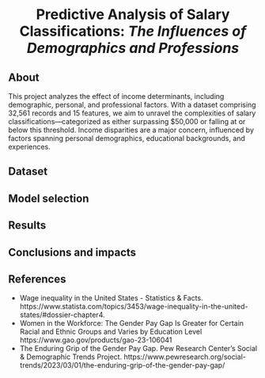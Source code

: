 <h1 align="center"> Predictive Analysis of Salary Classifications: <em> The Influences of Demographics and Professions </em> </h1>

<h2>About</h2>
This project analyzes the effect of income determinants, including demographic, personal, and professional factors. With a dataset comprising 32,561 records and 15 features, we aim to unravel the complexities of salary classifications—categorized as either surpassing $50,000 or falling at or below this threshold. Income disparities are a major concern, influenced by factors spanning personal demographics, educational backgrounds, and experiences.

<h2>Dataset</h2>

<h2>Model selection</h2>

<h2>Results</h2>

<h2>Conclusions and impacts</h2>

<h2>References</h2>
<ul>
  <li>
Wage inequality in the United States - Statistics & Facts.
https://www.statista.com/topics/3453/wage-inequality-in-the-united-states/#dossier-chapter4.
  </li>
  <li>
Women in the Workforce: The Gender Pay Gap Is Greater for Certain Racial and Ethnic Groups and Varies by Education Level https://www.gao.gov/products/gao-23-106041
  </li>
  <li>
The Enduring Grip of the Gender Pay Gap. Pew Research Center’s Social & Demographic Trends Project. https://www.pewresearch.org/social-trends/2023/03/01/the-enduring-grip-of-the-gender-pay-gap/
  </li>
</ul>



